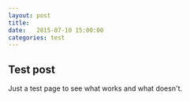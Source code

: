```yaml
---
layout: post
title:  
date:   2015-07-10 15:00:00
categories: test
---
```

## Test post

Just a test page to see what works and what doesn't.